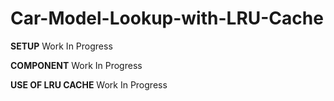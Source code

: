 # Car-Model-Lookup-with-LRU-Cache

**SETUP**
Work In Progress

**COMPONENT**
Work In Progress

**USE OF LRU CACHE**
Work In Progress